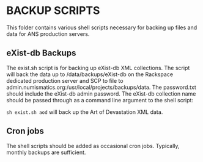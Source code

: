 BACKUP SCRIPTS
==============

This folder contains various shell scripts necessary for backing up files and data for ANS production servers.

## eXist-db Backups
The exist.sh script is for backing up eXist-db XML collections. The script will back the data up to /data/backups/eXist-db on the Rackspace dedicated production server and SCP to file to admin.numismatics.org:/usr/local/projects/backups/data. The password.txt should include the eXist-db admin password. The eXist-db collection name should be passed through as a command line argument to the shell script:

`sh exist.sh aod` will back up the Art of Devastation XML data.

## Cron jobs
The shell scripts should be added as occasional cron jobs. Typically, monthly backups are sufficient.
